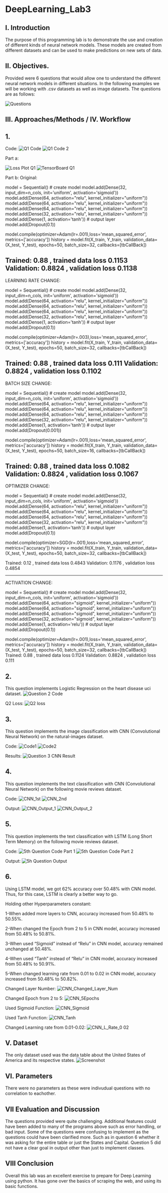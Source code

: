 # DeepLearning_Lab3

## I. Introduction

The purpose of this programming lab is to demonstrate the use and creation of different kinds of neural network models. These models are created from different datasets and can be used to make predictions on new sets of data.
 
 ## II. Objectives.
 
Provided were 6 questions that would allow one to understand the different neural network models in different situations. In the following examples we will be working with .csv datasets as well as image datasets. The questions are as follows:
 
![Questions](https://user-images.githubusercontent.com/47049525/57011101-9c81ea80-6bc5-11e9-840c-3052bfc2c8ad.PNG)

## III. Approaches/Methods / IV. Workflow
## 1.

Code:
![Q1 Code](https://user-images.githubusercontent.com/47049525/57013267-4a929200-6bd0-11e9-825a-330f01f31278.PNG)
![Q1 Code 2](https://user-images.githubusercontent.com/47049525/57013268-4a929200-6bd0-11e9-8b47-a9848616a808.PNG)

Part a:

![Loss Plot Q1](https://user-images.githubusercontent.com/47049525/57013141-b6c0c600-6bcf-11e9-99a2-07990aac821a.png)
![TensorBoard Q1](https://user-images.githubusercontent.com/47049525/57013143-b7595c80-6bcf-11e9-9761-a4310200a01b.png)

Part b:
Original:

model = Sequential() # create model
model.add(Dense(32, input_dim=n_cols, init='uniform', activation='sigmoid'))
model.add(Dense(64, activation="relu", kernel_initializer="uniform"))
model.add(Dense(64, activation="relu", kernel_initializer="uniform"))
model.add(Dense(64, activation="relu", kernel_initializer="uniform"))
model.add(Dense(32, activation="relu", kernel_initializer="uniform"))
model.add(Dense(1, activation='tanh')) # output layer
model.add(Dropout(0.1))

model.compile(optimizer=Adam(lr=.001),loss='mean_squared_error', metrics=['accuracy'])
history = model.fit(X_train, Y_train, validation_data=(X_test, Y_test), epochs=50, batch_size=32, callbacks=[tbCallBack])

Trained:  0.88 , trained data loss 0.1153
Validation:  0.8824 , validation loss  0.1138
-------------------------------------------------------------------------------------------------------------------------------
LEARNING RATE CHANGE:

model = Sequential() # create model
model.add(Dense(32, input_dim=n_cols, init='uniform', activation='sigmoid'))
model.add(Dense(64, activation="relu", kernel_initializer="uniform"))
model.add(Dense(64, activation="relu", kernel_initializer="uniform"))
model.add(Dense(64, activation="relu", kernel_initializer="uniform"))
model.add(Dense(32, activation="relu", kernel_initializer="uniform"))
model.add(Dense(1, activation='tanh')) # output layer
model.add(Dropout(0.1))

model.compile(optimizer=Adam(lr=.003),loss='mean_squared_error', metrics=['accuracy'])
history = model.fit(X_train, Y_train, validation_data=(X_test, Y_test), epochs=50, batch_size=32, callbacks=[tbCallBack])

Trained:  0.88 , trained data loss 0.111
Validation:  0.8824 , validation loss  0.1102
-------------------------------------------------------------------------------------------------------------------------------
BATCH SIZE CHANGE:

model = Sequential() # create model
model.add(Dense(32, input_dim=n_cols, init='uniform', activation='sigmoid'))
model.add(Dense(64, activation="relu", kernel_initializer="uniform"))
model.add(Dense(64, activation="relu", kernel_initializer="uniform"))
model.add(Dense(64, activation="relu", kernel_initializer="uniform"))
model.add(Dense(32, activation="relu", kernel_initializer="uniform"))
model.add(Dense(1, activation='tanh')) # output layer
model.add(Dropout(0.001))

model.compile(optimizer=Adam(lr=.001),loss='mean_squared_error', metrics=['accuracy'])
history = model.fit(X_train, Y_train, validation_data=(X_test, Y_test), epochs=50, batch_size=16, callbacks=[tbCallBack])

Trained:  0.88 , trained data loss 0.1082
Validation:  0.8824 , validation loss  0.1067
-------------------------------------------------------------------------------------------------------------------------------
OPTIMIZER CHANGE:

model = Sequential() # create model
model.add(Dense(32, input_dim=n_cols, init='uniform', activation='sigmoid'))
model.add(Dense(64, activation="relu", kernel_initializer="uniform"))
model.add(Dense(64, activation="relu", kernel_initializer="uniform"))
model.add(Dense(64, activation="relu", kernel_initializer="uniform"))
model.add(Dense(32, activation="relu", kernel_initializer="uniform"))
model.add(Dense(1, activation='tanh')) # output layer
model.add(Dropout(0.1))

model.compile(optimizer=SGD(lr=.001),loss='mean_squared_error', metrics=['accuracy'])
history = model.fit(X_train, Y_train, validation_data=(X_test, Y_test), epochs=50, batch_size=32, callbacks=[tbCallBack])

Trained:  0.12 , trained data loss 0.4843
Validation:  0.1176 , validation loss  0.4854

-------------------------------------------------------------------------------------------------------------------------------
ACTIVATION CHANGE:

model = Sequential() # create model
model.add(Dense(32, input_dim=n_cols, init='uniform', activation='sigmoid'))
model.add(Dense(64, activation="sigmoid", kernel_initializer="uniform"))
model.add(Dense(64, activation="sigmoid", kernel_initializer="uniform"))
model.add(Dense(64, activation="sigmoid", kernel_initializer="uniform"))
model.add(Dense(32, activation="sigmoid", kernel_initializer="uniform"))
model.add(Dense(1, activation='relu')) # output layer
model.add(Dropout(0.1))

model.compile(optimizer=Adam(lr=.001),loss='mean_squared_error', metrics=['accuracy'])
history = model.fit(X_train, Y_train, validation_data=(X_test, Y_test), epochs=50, batch_size=32, callbacks=[tbCallBack])
Trained:  0.88 , trained data loss 0.1124
Validation:  0.8824 , validation loss  0.111



## 2.
This question implements Logistic Regression on the heart disease uci dataset.
![Question 2 Code](https://user-images.githubusercontent.com/47049525/57012644-313c1680-6bcd-11e9-9f6d-ee8fa2b4cfb7.PNG)

Q2 Loss:
![Q2 loss](https://user-images.githubusercontent.com/47049525/57013118-91cc5300-6bcf-11e9-93b6-45e32c5ec3c8.png)


## 3.
This question implements the image classification with CNN (Convolutional Neural Network) on the natural-images dataset.

Code:
![Code1](https://user-images.githubusercontent.com/47049525/57012540-ae1ac080-6bcc-11e9-9556-2534ef210031.PNG)
![Code2](https://user-images.githubusercontent.com/47049525/57012542-ae1ac080-6bcc-11e9-8218-8a9e82be1da8.PNG)

Results:
![Question 3 CNN Result](https://user-images.githubusercontent.com/47049525/57012110-80347c80-6bca-11e9-90c0-17e365f10164.PNG)


## 4.
This question implements the text classification with CNN (Convolutional Neural Network) on the following movie reviews dataset.

Code:
![CNN_1st](https://user-images.githubusercontent.com/47049525/57012094-609d5400-6bca-11e9-8f75-bf3b9456f0f9.PNG)
![CNN_2nd](https://user-images.githubusercontent.com/47049525/57012095-609d5400-6bca-11e9-97af-0731240d04b4.PNG)

Output:
![CNN_Output_1](https://user-images.githubusercontent.com/47049525/57012096-609d5400-6bca-11e9-89d2-6e827085e607.PNG)
![CNN_Output_2](https://user-images.githubusercontent.com/47049525/57012097-6135ea80-6bca-11e9-84fe-2d0ed275f1e6.PNG)


## 5.

This question implements the text classification with LSTM (Long Short Term Memory) on the following movie reviews dataset.

Code:
![5th Question Code Part 1](https://user-images.githubusercontent.com/47049525/57012046-292ea780-6bca-11e9-9a41-4d8e6a5f64aa.PNG)
![5th Question Code Part 2](https://user-images.githubusercontent.com/47049525/57012047-292ea780-6bca-11e9-85ba-d1c3bccf8001.PNG)

Output:
![5h Question Output](https://user-images.githubusercontent.com/47049525/57012048-292ea780-6bca-11e9-8748-d65e3ee739c6.PNG)


## 6.
Using LSTM model, we got 62% accuracy over 50.48% with CNN model. Thus, for this case, LSTM is clearly a better way to go.

Holding other Hyperparameters constant:

1-When added more layers to CNN, accuracy increased from 50.48% to 50.55%.

2-When changed the Epoch from 2 to 5 in CNN model, accuracy increased from 50.48% to 50.81%.

3-When used “Sigmoid” instead of “Relu” in CNN model, accuracy remained unchanged at 50.48%.

4-When used “Tanh” instead of “Relu” in CNN model, accuracy increased from 50.48% to 50.91%.

5-When changed learning rate from 0.01 to 0.02 in CNN model, accuracy increased from 50.48% to 50.82%.

Changed Layer Number:
![CNN_Changed_Layer_Num](https://user-images.githubusercontent.com/47049525/57011637-46627680-6bc8-11e9-9c2a-de231ef18ee0.PNG)

Changed Epoch from 2 to 5:
![CNN_5Epochs](https://user-images.githubusercontent.com/47049525/57011576-f4215580-6bc7-11e9-82f6-64b92fc51116.PNG)

Used Sigmoid Function:
![CNN_Sigmoid](https://user-images.githubusercontent.com/47049525/57011639-46fb0d00-6bc8-11e9-91c7-f034e8f34c9f.PNG)

Used Tanh Function:
![CNN_Tanh](https://user-images.githubusercontent.com/47049525/57011635-46627680-6bc8-11e9-8caf-f308e69c0b98.PNG)

Changed Learning rate from 0.01-0.02:
![CNN_L_Rate_0 02](https://user-images.githubusercontent.com/47049525/57011638-46627680-6bc8-11e9-9f2a-8e684166fa44.PNG)




## V. Dataset

The only dataset used was the data table about the United States of America and its respective states.
![Screenshot](https://i.imgur.com/To2WFXe.png)

## VI. Parameters

There were no parameters as these were indivudual questions with no correlation to eachother.

## VII Evaluation and Discussion

The questions provided were quite challenging. Additional features could have been added to many of the programs above such as error handling, or bad input. Some of the questions were confusing to implement as the questions could have been clarified more. Such as in question 6 whether it was asking for the entire table or just the States and Capital. Question 5 did not have a clear goal in output other than just to implement classes.

## VIII Conclusion

Overall this lab was an excellent exercise to prepare for Deep Learning using python. It has gone over the basics of scraping the web, and using its basic functions. 
